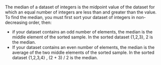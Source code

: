 The median of a dataset of integers is the midpoint value of the dataset for which
an equal number of integers are less than and greater than the value. To
find the median, you must first sort your dataset of integers in non-decreasing order, then:

* if your dataset contains an odd number of elements, the median is the middle element of the sorted sample. In the sorted dataset {1,2,3}, 2 is the median.
* If your dataset contains an even number of elements, the median is the average of the two middle elements of the sorted sample. In the sorted dataset {1,2,3,4} , (2 + 3) / 2 is the median.
